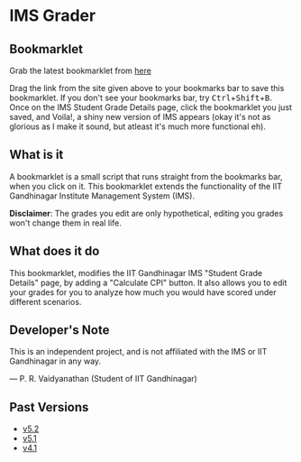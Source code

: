 # IMS Grader

## Bookmarklet

Grab the latest bookmarklet from [here](https://bookmarkify.it/5554)

Drag the link from the site given above to your bookmarks bar to save this bookmarklet. If you don't see your bookmarks bar, try <kbd>Ctrl</kbd>+<kbd>Shift</kbd>+<kbd>B</kbd>. Once on the IMS Student Grade Details page, click the bookmarklet you just saved, and Voila!, a shiny new version of IMS appears (okay it's not as glorious as I make it sound, but atleast it's much more functional eh).

## What is it

A bookmarklet is a small script that runs straight from the bookmarks bar, when you click on it. This bookmarklet extends the functionality of the IIT Gandhinagar Institute Management System (IMS). 

**Disclaimer**: The grades you edit are only hypothetical, editing you grades won't change them in real life.

## What does it do

This bookmarklet, modifies the IIT Gandhinagar IMS "Student Grade Details" page, by adding a "Calculate CPI" button. It also allows you to edit your grades for you to analyze how much you would have scored under different scenarios. 

## Developer's Note

This is an independent project, and is not affiliated with the IMS or IIT Gandhinagar in any way.

&mdash; P. R. Vaidyanathan (Student of IIT Gandhinagar)

## Past Versions

- [v5.2](https://bookmarkify.it/5554)
- [v5.1](https://bookmarkify.it/5548)
- [v4.1](https://bookmarkify.it/4786)
